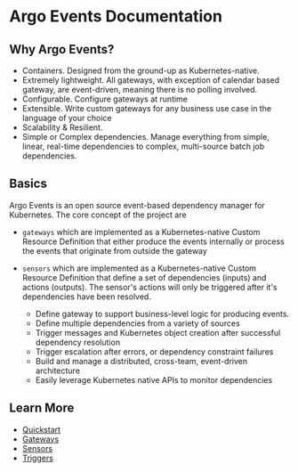 # Argo Events Documentation

## Why Argo Events?
- Containers. Designed from the ground-up as Kubernetes-native.
- Extremely lightweight. All gateways, with exception of calendar based gateway, are event-driven, meaning there is no polling involved.
- Configurable. Configure gateways at runtime
- Extensible. Write custom gateways for any business use case in the language of your choice
- Scalability & Resilient.
- Simple or Complex dependencies. Manage everything from simple, linear, real-time dependencies to complex, multi-source batch job dependencies.

## Basics
Argo Events is an open source event-based dependency manager for Kubernetes. The core concept of the project are
 * `gateways` which are implemented as a Kubernetes-native Custom Resource Definition that either produce the events internally or process the events that originate from outside the gateway
    
 * `sensors` which are implemented as a Kubernetes-native Custom Resource Definition that define a set of dependencies 
 (inputs) and actions (outputs). The sensor's actions will only be triggered after it's dependencies have been resolved.
    - Define gateway to support business-level logic for producing events.
    - Define multiple dependencies from a variety of sources
    - Trigger messages and Kubernetes object creation after successful dependency resolution
    - Trigger escalation after errors, or dependency constraint failures
    - Build and manage a distributed, cross-team, event-driven architecture
    - Easily leverage Kubernetes native APIs to monitor dependencies

## Learn More
- [Quickstart](quickstart.md)
- [Gateways](gateway-guide.md)
- [Sensors](sensor-guide.md)
- [Triggers](trigger-guide.md)
